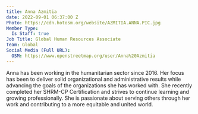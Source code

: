 ```yaml
---
title: Anna Azmitia
date: 2022-09-01 06:37:00 Z
Photo: https://cdn.hotosm.org/website/AZMITIA.ANNA.PIC.jpg
Member Type:
  Is Staff: true
Job Title: Global Human Resources Associate
Team: Global
Social Media (Full URL):
  OSM: https://www.openstreetmap.org/user/Anna%20Azmitia
---
```


Anna has been working in the humanitarian sector since 2016.  Her focus has been to deliver solid organizational and administrative results while advancing the goals of the organizations she has worked with. 
She recently completed her SHRM-CP Certification and strives to continue learning and growing professionally.  She is passionate about serving others through her work and contributing to a more equitable and united world.